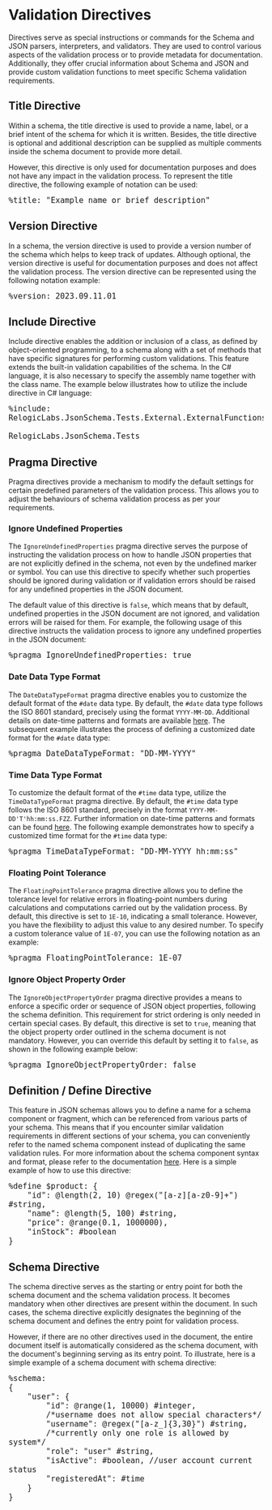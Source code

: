 <style>
pre code { font-size: 1.1em; }
</style>

# Validation Directives
Directives serve as special instructions or commands for the Schema and JSON parsers, interpreters, and validators. They are used to control various aspects of the validation process or to provide metadata for documentation. Additionally, they offer crucial information about Schema and JSON and provide custom validation functions to meet specific Schema validation requirements.

## Title Directive
Within a schema, the title directive is used to provide a name, label, or a brief intent of the schema for which it is written. Besides, the title directive is optional and additional description can be supplied as multiple comments inside the schema document to provide more detail.

However, this directive is only used for documentation purposes and does not have any impact in the validation process. To represent the title directive, the following example of notation can be used:
```stylus
%title: "Example name or brief description"
```

## Version Directive
In a schema, the version directive is used to provide a version number of the schema which helps to keep track of updates. Although optional, the version directive is useful for documentation purposes and does not affect the validation process. The version directive can be represented using the following notation example:
```stylus
%version: 2023.09.11.01
```

## Include Directive
Include directive enables the addition or inclusion of a class, as defined by object-oriented programming, to a schema along with a set of methods that have specific signatures for performing custom validations. This feature extends the built-in validation capabilities of the schema. In the C# language, it is also necessary to specify the assembly name together with the class name. The example below illustrates how to utilize the include directive in C# language:
```stylus
%include: RelogicLabs.JsonSchema.Tests.External.ExternalFunctions,
                                     RelogicLabs.JsonSchema.Tests
```

## Pragma Directive
Pragma directives provide a mechanism to modify the default settings for certain predefined parameters of the validation process. This allows you to adjust the behaviours of schema validation process as per your requirements.

### Ignore Undefined Properties
The `IgnoreUndefinedProperties` pragma directive serves the purpose of instructing the validation process on how to handle JSON properties that are not explicitly defined in the schema, not even by the undefined marker or symbol. You can use this directive to specify whether such properties should be ignored during validation or if validation errors should be raised for any undefined properties in the JSON document.

The default value of this directive is `false`, which means that by default, undefined properties in the JSON document are not ignored, and validation errors will be raised for them. For example, the following usage of this directive instructs the validation process to ignore any undefined properties in the JSON document:
```stylus
%pragma IgnoreUndefinedProperties: true
```

### Date Data Type Format
The `DateDataTypeFormat` pragma directive enables you to customize the default format of the `#date` data type. By default, the `#date` data type follows the ISO 8601 standard, precisely using the format `YYYY-MM-DD`. Additional details on date-time patterns and formats are available [here](/JSchema-DotNet/articles/datetime.html). The subsequent example illustrates the process of defining a customized date format for the `#date` data type:
```stylus
%pragma DateDataTypeFormat: "DD-MM-YYYY"
```

### Time Data Type Format
To customize the default format of the `#time` data type, utilize the `TimeDataTypeFormat` pragma directive. By default, the `#time` data type follows the ISO 8601 standard, precisely in the format `YYYY-MM-DD'T'hh:mm:ss.FZZ`. Further information on date-time patterns and formats can be found [here](/JSchema-DotNet/articles/datetime.html). The following example demonstrates how to specify a customized time format for the `#time` data type:
```stylus
%pragma TimeDataTypeFormat: "DD-MM-YYYY hh:mm:ss"
```

### Floating Point Tolerance
The `FloatingPointTolerance` pragma directive allows you to define the tolerance level for relative errors in floating-point numbers during calculations and computations carried out by the validation process. By default, this directive is set to `1E-10`, indicating a small tolerance. However, you have the flexibility to adjust this value to any desired number. To specify a custom tolerance value of `1E-07`, you can use the following notation as an example:
```stylus
%pragma FloatingPointTolerance: 1E-07
```

### Ignore Object Property Order
The `IgnoreObjectPropertyOrder` pragma directive provides a means to enforce a specific order or sequence of JSON object properties, following the schema definition. This requirement for strict ordering is only needed in certain special cases. By default, this directive is set to `true`, meaning that the object property order outlined in the schema document is not mandatory. However, you can override this default by setting it to `false`, as shown in the following example below:
```stylus
%pragma IgnoreObjectPropertyOrder: false
```

## Definition / Define Directive
This feature in JSON schemas allows you to define a name for a schema component or fragment, which can be referenced from various parts of your schema. This means that if you encounter similar validation requirements in different sections of your schema, you can conveniently refer to the named schema component instead of duplicating the same validation rules. For more information about the schema component syntax and format, please refer to the documentation [here](/JSchema-DotNet/articles/components.html). Here is a simple example of how to use this directive:
```stylus
%define $product: {
    "id": @length(2, 10) @regex("[a-z][a-z0-9]+") #string,
    "name": @length(5, 100) #string,
    "price": @range(0.1, 1000000),
    "inStock": #boolean
}
```

## Schema Directive
The schema directive serves as the starting or entry point for both the schema document and the schema validation process. It becomes mandatory when other directives are present within the document. In such cases, the schema directive explicitly designates the beginning of the schema document and defines the entry point for validation process.

However, if there are no other directives used in the document, the entire document itself is automatically considered as the schema document, with the document's beginning serving as its entry point. To illustrate, here is a simple example of a schema document with schema directive:
```stylus
%schema:
{
    "user": {
        "id": @range(1, 10000) #integer,
        /*username does not allow special characters*/
        "username": @regex("[a-z_]{3,30}") #string,
        /*currently only one role is allowed by system*/
        "role": "user" #string,
        "isActive": #boolean, //user account current status
        "registeredAt": #time
    }
}
```